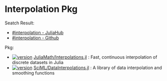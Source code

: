# Interpolation Pkg

Seatch Result:
- [#interpolation - JuliaHub](https://juliahub.com/ui/Packages?t=interpolation)
- [#interpolation - Github](https://github.com/search?q=interpolation+language%3AJulia+&type=repositories)


Pkg:
- [![version](https://juliahub.com/docs/General/Interpolations/stable/version.svg)](https://juliahub.com/ui/Packages/General/Interpolations)
    [JuliaMath/Interpolations.jl](https://github.com/JuliaMath/Interpolations.jl)
    : Fast, continuous interpolation of discrete datasets in Julia
- [![version](https://juliahub.com/docs/General/DataInterpolations/stable/version.svg)](https://juliahub.com/ui/Packages/General/DataInterpolations)
    [SciML/DataInterpolations.jl](https://github.com/SciML/DataInterpolations.jl)
    : A library of data interpolation and smoothing functions
